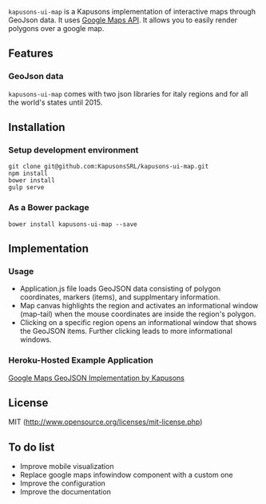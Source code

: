 
`kapusons-ui-map` is a Kapusons implementation of interactive maps through GeoJson data. It uses [Google Maps API](https://developers.google.com/maps/). It allows you to easily render polygons over a google map.   

## Features

### GeoJson data
`kapusons-ui-map` comes with two json libraries for italy regions and for all the world's states until 2015.

## Installation

### Setup development environment

```
git clone git@github.com:KapusonsSRL/kapusons-ui-map.git
npm install
bower install
gulp serve
```

### As a Bower package

```
bower install kapusons-ui-map --save
```

## Implementation

### Usage
  * Application.js file loads GeoJSON data consisting of polygon coordinates, markers (items), and supplmentary information.
  * Map canvas highlights the region and activates an informational window (map-tail) when the mouse coordinates are inside the region's polygon.
  * Clicking on a specific region opens an informational window that shows the GeoJSON items. Further clicking leads to more informational windows.


### Heroku-Hosted Example Application
[Google Maps GeoJSON Implementation by Kapusons](https://kapusons-ui-map.herokuapp.com/)

## License

MIT (http://www.opensource.org/licenses/mit-license.php)

## To do list

* Improve mobile visualization
* Replace google maps infowindow component with a custom one
* Improve the configuration
* Improve the documentation
